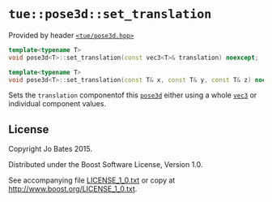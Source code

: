 `tue::pose3d::set_translation`
==============================
Provided by header [`<tue/pose3d.hpp>`](../../headers/pose3d.md)

```c++
template<typename T>
void pose3d<T>::set_translation(const vec3<T>& translation) noexcept;

template<typename T>
void pose3d<T>::set_translation(const T& x, const T& y, const T& z) noexcept;
```

Sets the `translation` componentof this [`pose3d`](../../headers/pose3d.md)
either using a whole [`vec3`](../../headers/vec.md) or individual component
values.

License
-------
Copyright Jo Bates 2015.

Distributed under the Boost Software License, Version 1.0.

See accompanying file [LICENSE_1_0.txt](../../../LICENSE_1_0.txt) or copy at
http://www.boost.org/LICENSE_1_0.txt.
